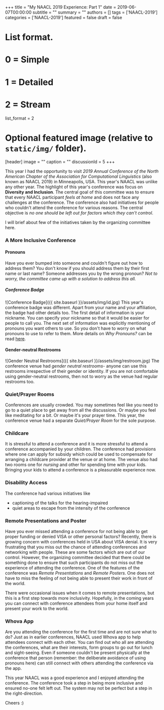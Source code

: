 +++
title = "My NAACL 2019 Experience: Part 1"
date = 2019-06-07T00:00:00
subtitle = ""
summary = ""
authors = []
tags = ['NAACL-2019']
categories = ['NAACL-2019']
featured = false
draft = false


# List format.
# 0 = Simple
# 1 = Detailed
# 2 = Stream
list_format = 2

# Optional featured image (relative to `static/img/` folder).
[header]
image = ""
caption = ""
discussionId = 5
+++

This year I had the opportunity to visit _2019 Annual Conference of the North American Chapter of the Association for Computational Linguistics_ (also known as NAACL 2019) in Minneapolis, USA. This year's NAACL was unlike any other year. The highlight of this year's conference was focus on **Diversity and Inclusion**. The central goal of this committee was to ensure that every NAACL participant _feels at home_ and does not face any challenges at the conference. The conference also had initiatives for people who couldn't attend the conference for various reasons. The central objective is _no one should be left out for factors which they can't control_.

I will brief about few of the initiatives taken by the organizing committee here.

### A More Inclusive Conference

#### Pronouns

Have you ever bumped into someone and couldn't figure out how to address them? You don't know if you should address them by their first name or last name? Someone addresses you by the wrong pronoun? _Not to worry, the committee came up with a solution to address this all._

##### Conference Badge

![Conference Badge]({{ site.baseurl }}/assets/img/id.jpg)
This year's conference badge was different. Apart from your name and your affiliation, the badge had other details too. The first detail of information is your nickname. You can specify your nickname so that it would be easier for people to call you. The next set of information was explicitly mentioning of pronouns you want others to use. So you don't have to worry on what pronouns to use to refer to them. More details on _Why Pronouns?_ can be read [here](https://naacl2019.org/blog/why-pronouns/).

#### Gender-neutral Restrooms

![Gender Neutral Restrooms]({{ site.baseurl }}/assets/img/restroom.jpg)
The conference venue had _gender neutral restrooms_- anyone can use this restrooms irrespective of their gender or identity. If you are not comfortable using gender-neutral restrooms, then not to worry as the venue had regular restrooms too.

### Quiet/Prayer Rooms

Conferences are usually crowded. You may sometimes feel like you need to go to a quiet place to get away from all the discussions. Or maybe you feel like meditating for a bit. Or maybe it's your prayer time. This year, the conference venue had a separate _Quiet/Prayer Room_ for the sole purpose.

### Childcare

It is stressful to attend a conference and it is more stressful to attend a conference accompanied by your children. The conference had provisions where one can apply for subsidy which could be used to compensate for arranging a childcare provider at the venue or at home. The venue also had two rooms one for _nursing_ and other for spending time with your kids. Bringing your kids to attend a conference is a pleasurable experience now.

### Disability Access

The conference had various initiatives like

- captioning of the talks for the hearing-impaired
- quiet areas to escape from the intensity of the conference

### Remote Presentations and Poster

Have you ever missed attending a conference for not being able to get proper funding or denied VISA or other personal factors? Recently, there is growing concern with conferences held in USA about VISA denial. It is very frustrating that you miss out the chance of attending conferences and networking with people. These are some factors which are out of our control. However, the organizing committee decided that there could be something done to ensure that such participants do not miss out the experience of attending the conference. One of the features of the conference was _Remote Presentations_ and _Remote Posters_. One does not have to miss the feeling of not being able to present their work in front of the world.

There were occasional issues when it comes to remote presentations, but this is a first step towards more inclusivity. Hopefully, in the coming years you can connect with conference attendees from your home itself and present your work to the world.

### Whova App

Are you attending the conference for the first time and are not sure what to do? Just as in earlier conferences, NAACL used Whova app to help attendees connect with each other. You can find out who all are attending the conferences, what are their interests, form groups to go out for lunch and sight-seeing. Even if someone couldn't be present physically at the conference that person (remember: the deliberate avoidance of using pronouns here) can still connect with others attending the conference via the app.

This year NAACL was a good experience and I enjoyed attending the conference. The conference took a step in being more inclusive and ensured no-one felt left out. The system may not be perfect but a step in the right-direction.

Cheers :)
